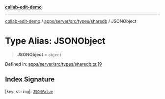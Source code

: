 [**collab-edit-demo**](../../../../../../README.md)

***

[collab-edit-demo](../../../../../../README.md) / [apps/server/src/types/sharedb](../README.md) / JSONObject

# Type Alias: JSONObject

> **JSONObject** = `object`

Defined in: [apps/server/src/types/sharedb.ts:19](https://github.com/austyle-io/pub-sub-demo/blob/facd25f09850fc4e78e94ce267c52e173d869933/apps/server/src/types/sharedb.ts#L19)

## Index Signature

\[`key`: `string`\]: [`JSONValue`](JSONValue.md)
